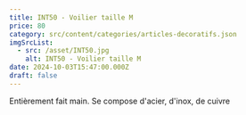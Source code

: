 ```yaml
---
title: INT50 - Voilier taille M
price: 80
category: src/content/categories/articles-decoratifs.json
imgSrcList:
  - src: /asset/INT50.jpg
    alt: INT50 - Voilier taille M
date: 2024-10-03T15:47:00.000Z
draft: false
---
```


Entièrement fait main. Se compose d'acier, d'inox, de cuivre
